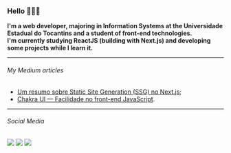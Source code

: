 ### Hello 👨🏾‍🚀

**I'm a web developer, majoring in Information Systems at the Universidade Estadual do Tocantins and a student of front-end technologies.**   
**I'm currently studying ReactJS (building with Next.js) and developing some projects while I learn it.**

---

###### My Medium articles
* [Um resumo sobre Static Site Generation (SSG) no Next.js](https://medium.com/@theigorlourenco/um-resumo-sobre-static-site-generation-ssg-no-next-js-a7d6880c6c6a);
* [Chakra UI — Facilidade no front-end JavaScript](https://medium.com/igor-js/chakra-ui-facilitando-o-front-end-javascript-aabcade75f09).

---

###### Social Media
[<img src="https://img.shields.io/badge/medium-%2312100E.svg?&style=for-the-badge&logo=medium&logoColor=white" />](https://medium.com/@theigorlourenco) [<img src="https://img.shields.io/badge/linkedin-%230077B5.svg?&style=for-the-badge&logo=linkedin&logoColor=white" />](https://www.linkedin.com/in/igorlrnc/) [<img src="https://img.shields.io/badge/twitter-%231DA1F2.svg?&style=for-the-badge&logo=twitter&logoColor=white" />](https://twitter.com/igorlrnco) 
